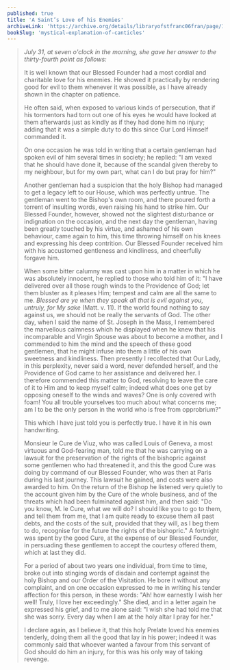```yaml
---
published: true
title: 'A Saint’s Love of his Enemies'
archiveLink: 'https://archive.org/details/libraryofstfranc06fran/page/163?view=theater'
bookSlug: 'mystical-explanation-of-canticles'
---
```


> *July 31, at seven o'clock in the morning, she gave her answer to the thirty-fourth point as follows:*
>
> It is well known that our Blessed Founder had a most cordial and charitable love for his enemies. He showed it practically by rendering good for evil to them whenever it was possible, as I have already shown in the chapter on patience.
>
> He often said, when exposed to various kinds of persecution, that if his tormentors had torn out one of his eyes he would have looked at them afterwards just as kindly as if they had done him no injury; adding that it was a simple duty to do this since Our Lord Himself commanded it.
>
> On one occasion he was told in writing that a certain gentleman had spoken evil of him several times in society; he replied: "I am vexed that he should have done it, because of the scandal given thereby to my neighbour, but for my own part, what can I do but pray for him?"
>
> Another gentleman had a suspicion that the holy Bishop had managed to get a legacy left to our House, which was perfectly untrue. The gentleman went to the Bishop's own room, and there poured forth a torrent of insulting words, even raising his hand to strike him. Our Blessed Founder, however, showed not the slightest disturbance or indignation on the occasion, and the next day the gentleman, having been greatly touched by his virtue, and ashamed of his own behaviour, came again to him, this time throwing himself on his knees and expressing his deep contrition. Our Blessed Founder received him with his accustomed gentleness and kindliness, and cheerfully forgave him.
>
> When some bitter calumny was cast upon him in a matter in which he was absolutely innocent, he replied to those who told him of it: "I have delivered over all those rough winds to the Providence of God; let them bluster as it pleases Him; tempest and calm are all the same to me. *Blessed are ye when they speak all that is evil against you, untruly, for My sake* (Matt. v. 11). If the world found nothing to say against us, we should not be really the servants of God. The other day, when I said the name of St. Joseph in the Mass, I remembered the marvellous calmness which he displayed when he knew that his incomparable and Virgin Spouse was about to become a mother, and I commended to him the mind and the speech of these good gentlemen, that he might infuse into them a little of his own sweetness and kindliness. Then presently I recollected that Our Lady, in this perplexity, never said a word, never defended herself, and the Providence of God came to her assistance and delivered her. I therefore commended this matter to God, resolving to leave the care of it to Him and to keep myself calm; indeed what does one get by opposing oneself to the winds and waves? One is only covered with foam! You all trouble yourselves too much about what concerns me; am I to be the only person in the world who is free from opprobrium?"
>
> This which I have just told you is perfectly true. I have it in his own handwriting.
>
> Monsieur le Cure de Viuz, who was called Louis of Geneva, a most virtuous and God-fearing man, told me that he was carrying on a lawsuit for the preservation of the rights of the bishopric against some gentlemen who had threatened it, and this the good Cure was doing by command of our Blessed Founder, who was then at Paris during his last journey. This lawsuit he gained, and costs were also awarded to him. On the return of the Bishop he listened very quietly to the account given him by the Cure of the whole business, and of the threats which had been fulminated against him, and then said: "Do you know, M. le Cure, what we will do? I should like you to go to them, and tell them from me, that I am quite ready to excuse them all past debts, and the costs of the suit, provided that they will, as I beg them to do, recognise for the future the rights of the bishopric." A fortnight was spent by the good Cure, at the expense of our Blessed Founder, in persuading these gentlemen to accept the courtesy offered them, which at last they did.
>
> For a period of about two years one individual, from time to time, broke out into stinging words of disdain and contempt against the holy Bishop and our Order of the Visitation. He bore it without any complaint, and on one occasion expressed to me in writing his tender affection for this person, in these words: "Ah! how earnestly I wish her well! Truly, I love her exceedingly." She died, and in a letter again he expressed his grief, and to me alone said: "I wish she had told me that she was sorry. Every day when I am at the holy altar I pray for her."
>
> I declare again, as I believe it, that this holy Prelate loved his enemies tenderly, doing them all the good that lay in his power; indeed it was commonly said that whoever wanted a favour from this servant of God should do him an injury, for this was his only way of taking revenge.